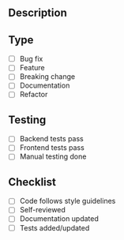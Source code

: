 ## Description

<!-- Brief description of changes -->

## Type

-   [ ] Bug fix
-   [ ] Feature
-   [ ] Breaking change
-   [ ] Documentation
-   [ ] Refactor

## Testing

-   [ ] Backend tests pass
-   [ ] Frontend tests pass
-   [ ] Manual testing done

## Checklist

-   [ ] Code follows style guidelines
-   [ ] Self-reviewed
-   [ ] Documentation updated
-   [ ] Tests added/updated
